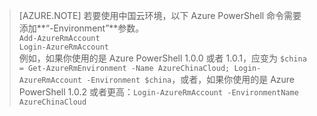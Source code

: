 > [AZURE.NOTE]
若要使用中国云环境，以下 Azure PowerShell 命令需要添加**“-Environment”**参数。<br />
>	`Add-AzureRmAccount`<br />
>	`Login-AzureRmAccount`<br />
>例如，如果你使用的是 Azure PowerShell 1.0.0 或者 1.0.1，应变为 `$china = Get-AzureRmEnvironment -Name AzureChinaCloud; Login-AzureRmAccount -Environment $china`，或者，如果你使用的是 Azure PowerShell 1.0.2 或者更高：`Login-AzureRmAccount -EnvironmentName AzureChinaCloud`
> 